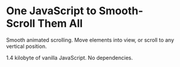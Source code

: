 # One JavaScript to Smooth-Scroll&nbsp;Them&nbsp;All

Smooth animated scrolling. Move&nbsp;elements&nbsp;into&nbsp;view, or&nbsp;scroll&nbsp;to any vertical&nbsp;position.

1.4&nbsp;kilobyte of vanilla&nbsp;JavaScript. No&nbsp;dependencies.
